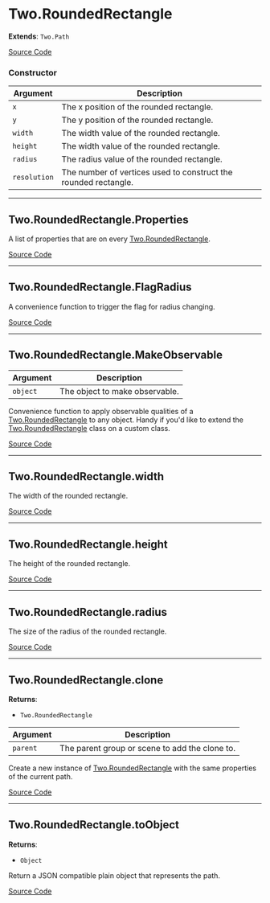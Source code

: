 # Two.RoundedRectangle


<div class="extends">

__Extends__: `Two.Path`

</div>





<div class="meta">

  [Source Code](https://github.com/jonobr1/two.js/blob/dev/src/shapes/rounded-rectangle.js#L10)

</div>



### Constructor


| Argument | Description |
| ---- | ----------- |
|  `x`  | The x position of the rounded rectangle. |
|  `y`  | The y position of the rounded rectangle. |
|  `width`  | The width value of the rounded rectangle. |
|  `height`  | The width value of the rounded rectangle. |
|  `radius`  | The radius value of the rounded rectangle. |
|  `resolution`  | The number of vertices used to construct the rounded rectangle. |



---

<div class="static member ">

## Two.RoundedRectangle.Properties








<div class="properties">

A list of properties that are on every [Two.RoundedRectangle](/documentation/roundedrectangle).

</div>








<div class="meta">

  [Source Code](https://github.com/jonobr1/two.js/blob/dev/src/shapes/rounded-rectangle.js#L69)

</div>






</div>



---

<div class="static member ">

## Two.RoundedRectangle.FlagRadius








<div class="properties">

A convenience function to trigger the flag for radius changing.

</div>








<div class="meta">

  [Source Code](https://github.com/jonobr1/two.js/blob/dev/src/shapes/rounded-rectangle.js#L75)

</div>






</div>



---

<div class="static function ">

## Two.RoundedRectangle.MakeObservable










<div class="params">

| Argument | Description |
| ---- | ----------- |
|  `object`  | The object to make observable. |
</div>




<div class="description">

Convenience function to apply observable qualities of a [Two.RoundedRectangle](/documentation/roundedrectangle) to any object. Handy if you'd like to extend the [Two.RoundedRectangle](/documentation/roundedrectangle) class on a custom class.

</div>



<div class="meta">

  [Source Code](https://github.com/jonobr1/two.js/blob/dev/src/shapes/rounded-rectangle.js#L83)

</div>






</div>



---

<div class="instance member ">

## Two.RoundedRectangle.width








<div class="properties">

The width of the rounded rectangle.

</div>








<div class="meta">

  [Source Code](https://github.com/jonobr1/two.js/blob/dev/src/shapes/rounded-rectangle.js#L46)

</div>






</div>



---

<div class="instance member ">

## Two.RoundedRectangle.height








<div class="properties">

The height of the rounded rectangle.

</div>








<div class="meta">

  [Source Code](https://github.com/jonobr1/two.js/blob/dev/src/shapes/rounded-rectangle.js#L51)

</div>






</div>



---

<div class="instance member ">

## Two.RoundedRectangle.radius








<div class="properties">

The size of the radius of the rounded rectangle.

</div>








<div class="meta">

  [Source Code](https://github.com/jonobr1/two.js/blob/dev/src/shapes/rounded-rectangle.js#L56)

</div>






</div>



---

<div class="instance function ">

## Two.RoundedRectangle.clone




<div class="returns">

__Returns__:



+ `Two.RoundedRectangle`




</div>







<div class="params">

| Argument | Description |
| ---- | ----------- |
|  `parent`  | The parent group or scene to add the clone to. |
</div>




<div class="description">

Create a new instance of [Two.RoundedRectangle](/documentation/roundedrectangle) with the same properties of the current path.

</div>



<div class="meta">

  [Source Code](https://github.com/jonobr1/two.js/blob/dev/src/shapes/rounded-rectangle.js#L281)

</div>






</div>



---

<div class="instance function ">

## Two.RoundedRectangle.toObject




<div class="returns">

__Returns__:



+ `Object`




</div>










<div class="description">

Return a JSON compatible plain object that represents the path.

</div>



<div class="meta">

  [Source Code](https://github.com/jonobr1/two.js/blob/dev/src/shapes/rounded-rectangle.js#L316)

</div>






</div>


